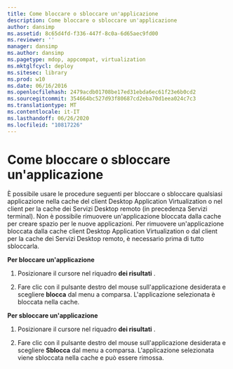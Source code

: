 ```yaml
---
title: Come bloccare o sbloccare un'applicazione
description: Come bloccare o sbloccare un'applicazione
author: dansimp
ms.assetid: 8c65d4fd-f336-447f-8c0a-6d65aec9fd00
ms.reviewer: ''
manager: dansimp
ms.author: dansimp
ms.pagetype: mdop, appcompat, virtualization
ms.mktglfcycl: deploy
ms.sitesec: library
ms.prod: w10
ms.date: 06/16/2016
ms.openlocfilehash: 2479acdb01708be17ed31ebda6ec61f23e6b0cd2
ms.sourcegitcommit: 354664bc527d93f80687cd2eba70d1eea024c7c3
ms.translationtype: MT
ms.contentlocale: it-IT
ms.lasthandoff: 06/26/2020
ms.locfileid: "10817226"
---
```

# Come bloccare o sbloccare un'applicazione


È possibile usare le procedure seguenti per bloccare o sbloccare qualsiasi applicazione nella cache del client Desktop Application Virtualization o nel client per la cache dei Servizi Desktop remoto (in precedenza Servizi terminal). Non è possibile rimuovere un'applicazione bloccata dalla cache per creare spazio per le nuove applicazioni. Per rimuovere un'applicazione bloccata dalla cache client Desktop Application Virtualization o dal client per la cache dei Servizi Desktop remoto, è necessario prima di tutto sbloccarla.

**Per bloccare un'applicazione**

1.  Posizionare il cursore nel riquadro **dei risultati** .

2.  Fare clic con il pulsante destro del mouse sull'applicazione desiderata e scegliere **blocca** dal menu a comparsa. L'applicazione selezionata è bloccata nella cache.

**Per sbloccare un'applicazione**

1.  Posizionare il cursore nel riquadro **dei risultati** .

2.  Fare clic con il pulsante destro del mouse sull'applicazione desiderata e scegliere **Sblocca** dal menu a comparsa. L'applicazione selezionata viene sbloccata nella cache e può essere rimossa.

 

 





